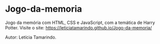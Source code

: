 # Jogo-da-memoria

Jogo da memória com HTML, CSS e JavaScript, com a temática de Harry Potter.
Visite o site: https://leticiatamarindo.github.io/Jogo-da-memoria/

Autor: Letícia Tamarindo.
